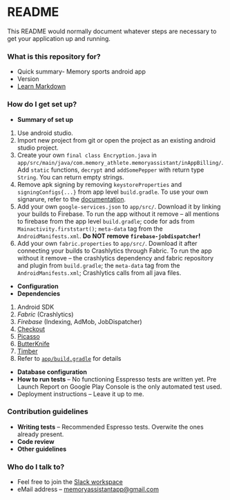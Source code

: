 # README #

This README would normally document whatever steps are necessary to get your application up and running.

### What is this repository for? ###

* Quick summary-
Memory sports android app
* Version
* [Learn Markdown](https://bitbucket.org/tutorials/markdowndemo)

### How do I get set up? ###

* **Summary of set up** 
1. Use android studio. 
2. Import new project from git or open the project as an existing android studio project. 
3. Create your own `final class Encryption.java` in `app/src/main/java/com.memory_athlete.memoryassistant/inAppBilling/`. Add `static` functions, `decrypt` and `addSomePepper` with return type `String`. You can return empty strings. 
4. Remove apk signing by removing `keystoreProperties` and `signingConfigs{...}` from app level `build.gradle`. To use your own signarure, refer to the [documentation](https://developer.android.com/studio/publish/app-signing).
5. Add your own `google-services.json` to `app/src/`. Download it by linking your builds to Firebase. To run the app without it remove – all mentions to firebase from the app level `build.gradle`; code for ads from `Mainactivity.firststart()`; `meta-data` tag from the `AndroidManifests.xml`. **Do NOT remove `firebase-jobdispatcher`!**
6. Add your own `fabric.properties` to `app/src/`. Download it after connecting your builds to Crashlytics through Fabric. To run the app without it remove – the crashlytics dependency and fabric repository and plugin from `build.gradle`; the `meta-data` tag from the `AndroidManifests.xml`; Crashlytics calls from all java files.   

* **Configuration**
* **Dependencies** 
1. Android SDK
2. *Fabric* (Crashlytics)
3. *Firebase* (Indexing, AdMob, JobDispatcher) 
4. [Checkout](https://github.com/serso/android-checkout) 
5. [Picasso](https://github.com/square/picasso)
6. [ButterKnife](http://jakewharton.github.io/butterknife/)
7. [Timber](https://github.com/JakeWharton/timber)
8. Refer to [`app/build.gradle`](https://github.com/maniksejwal/Memory-Assistant/blob/master/app/build.gradle) for details

* **Database configuration**
* **How to run tests** – No functioning Esspresso tests are written yet. Pre Launch Report on Google Play Console is the only automated test used.
* Deployment instructions – Leave it up to me.

### Contribution guidelines ###

* **Writing tests** – Recommended Espresso tests. Overwite the ones already present.
* **Code review**
* **Other guidelines**
### Who do I talk to? ###

* Feel free to join the [Slack workspace](https://join.slack.com/t/memory-athlete-skynet/shared_invite/enQtNDU4Njk5MTQ4NzEwLTQ4YWRhMTRkMmY0ZjllMWJmOTJkYmI3MjY3M2Q1Y2M4MGNkNmU3OGM0ZWE0MTRiZWRlZGRlN2I0NDcxMGRmN2U)
* eMail address – memoryassistantapp@gmail.com
